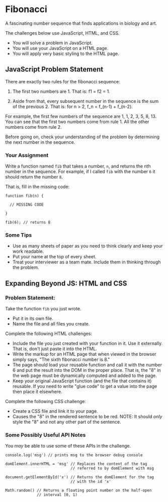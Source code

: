 # Fibonacci

A fascinating number sequence that finds applications in biology and art.

The challenges below use JavaScript, HTML, and CSS.

- You will solve a problem in JavaScript.
- You will use your JavaScript on a HTML page.
- You will apply very basic styling to the HTML page.

## JavaScript Problem Statement

There are exactly two rules for the fibonacci sequence:

1. The first two numbers are 1. That is: f1 = f2 = 1.

2. Aside from that, every subsequent number in the sequence is the sum of the previous 2. That is: for n > 2, f\_n = f\_(n-1) + f\_(n-2).

For example, the first few numbers of the sequence are 1, 1, 2, 3, 5, 8, 13. You can see that the first two numbers come from rule 1. All the other numbers come from rule 2.

Before going on, check your understanding of the problem by determining the next number in the sequence.

### Your Assignment

Write a function named `fib` that takes a number, `n`, and returns the nth number in the sequence. For example, if I called `fib` with the number `6` it should return the number `8`.

That is, fill in the missing code:

    function fib(n) {

      // MISSING CODE

    }

    fib(6); // returns 8

### Some Tips

- Use as many sheets of paper as you need to think clearly and keep your work readable.
- Put your name at the top of every sheet.
- Treat your interviewer as a team mate. Include them in thinking through the problem.

## Expanding Beyond JS: HTML and CSS

### Problem Statement:

Take the function `fib` you just wrote.

- Put it in its own file.
- Name the file and all files you create.

Complete the following HTML challenges:

- Include the file you just created with your function in it. Use it externally. That is, don't just paste it into the HTML.
- Write the markup for an HTML page that when viewed in the browser simply says, "The sixth fibonacci number is 8." 
- The page should load your reusable function and call it with the number 6 and put the result into the DOM in the proper place. That is, the "8" in the web page must be dynamically computed and added to the page.
- Keep your original JavaScript function (and the file that contains it) reusable. If you need to write "glue code" to get a value into the page then place it elsewhere.

Complete the following CSS challenge:

- Create a CSS file and link it to your page.
- Causes the "8" in the rendered sentence to be red. NOTE: It should _only_ style the "8" and not any other part of the sentence.

### Some Possibly Useful API Notes

You _may_ be able to use some of these APIs in the challenge.

    console.log('msg') // prints msg to the browser debug console

    domElement.innerHTML = 'msg' // Replaces the content of the tag
                                 // referred to by domElement with msg

    document.getElementById('x') // Returns the domElement for the tag
                                 // with the id 'x'

    Math.random() // Returns a floating point number on the half-open
                  // interval [0, 1)


